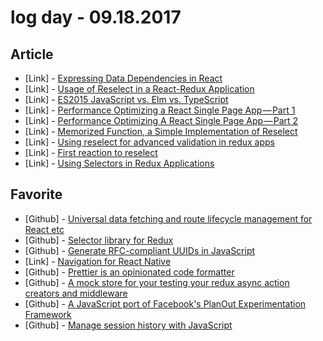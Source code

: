 # log day - 09.18.2017

## Article

- \[Link\] - [Expressing Data Dependencies in React](https://medium.com/@dbow1234/expressing-data-dependencies-in-react-43a2004e04bc)
- \[Link\] - [Usage of Reselect in a React-Redux Application](https://hackernoon.com/usage-of-reselect-in-a-react-redux-application-fcdca05cc00d)
- \[Link\] - [ES2015 JavaScript vs. Elm vs. TypeScript](https://medium.com/front-end-hacking/es2015-vs-elm-vs-typescript-a88dbc5d14d9)
- \[Link\] - [Performance Optimizing a React Single Page App — Part 1](https://medium.com/front-end-hacking/performance-optimizing-a-react-single-page-app-a68985fa72cc)
- \[Link\] - [Performance Optimizing A React Single Page App — Part 2](https://medium.com/front-end-hacking/performance-optimizing-a-react-single-page-app-part-2-92a0f0c83202)
- \[Link\] - [Memorized Function, a Simple Implementation of Reselect](https://codeburst.io/memorized-function-a-simple-implementation-of-reselect-5454f1a1523c)
- \[Link\] - [Using reselect for advanced validation in redux apps](https://medium.com/@roman.damborsky/using-reselect-for-advanced-validation-in-redux-apps-60a686fde088)
- \[Link\] - [First reaction to reselect](https://medium.com/@jonathanmv/first-reaction-to-reselect-a6698e0c37d5)
- \[Link\] - [Using Selectors in Redux Applications](https://medium.com/@josephrstraub/using-selectors-in-redux-applications-ac6221fc075e)


## Favorite

- \[Github\] - [Universal data fetching and route lifecycle management for React etc](https://github.com/markdalgleish/redial)
- \[Github\] - [Selector library for Redux](https://github.com/reactjs/reselect)
- \[Github\] - [Generate RFC-compliant UUIDs in JavaScript](https://github.com/kelektiv/node-uuid)
- \[Link\] - [Navigation for React Native](https://reactnavigation.org/)
- \[Github\] - [Prettier is an opinionated code formatter](https://github.com/prettier/prettier)
- \[Github\] - [A mock store for your testing your redux async action creators and middleware](https://github.com/arnaudbenard/redux-mock-store)
- \[Github\] - [A JavaScript port of Facebook's PlanOut Experimentation Framework](https://github.com/HubSpot/PlanOut.js)
- \[Github\] - [Manage session history with JavaScript](https://github.com/ReactTraining/history)
